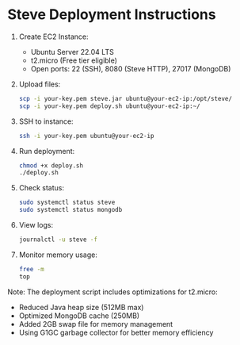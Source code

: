 # Steve Deployment Instructions

1. Create EC2 Instance:
   - Ubuntu Server 22.04 LTS
   - t2.micro (Free tier eligible)
   - Open ports: 22 (SSH), 8080 (Steve HTTP), 27017 (MongoDB)

2. Upload files:
   ```bash
   scp -i your-key.pem steve.jar ubuntu@your-ec2-ip:/opt/steve/
   scp -i your-key.pem deploy.sh ubuntu@your-ec2-ip:~/
   ```

3. SSH to instance:
   ```bash
   ssh -i your-key.pem ubuntu@your-ec2-ip
   ```

4. Run deployment:
   ```bash
   chmod +x deploy.sh
   ./deploy.sh
   ```

5. Check status:
   ```bash
   sudo systemctl status steve
   sudo systemctl status mongodb
   ```

6. View logs:
   ```bash
   journalctl -u steve -f
   ```

7. Monitor memory usage:
   ```bash
   free -m
   top
   ```

Note: The deployment script includes optimizations for t2.micro:
- Reduced Java heap size (512MB max)
- Optimized MongoDB cache (250MB)
- Added 2GB swap file for memory management
- Using G1GC garbage collector for better memory efficiency
